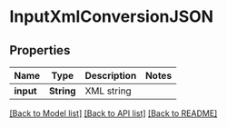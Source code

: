# InputXmlConversionJSON

## Properties
Name | Type | Description | Notes
------------ | ------------- | ------------- | -------------
**input** | **String** | XML string | 

[[Back to Model list]](../README.md#documentation-for-models) [[Back to API list]](../README.md#documentation-for-api-endpoints) [[Back to README]](../README.md)


